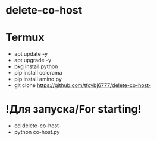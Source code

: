 # delete-co-host

# Termux
- apt update -y
- apt upgrade -y
- pkg install python
- pip install colorama
- pip install amino.py
- git clone https://github.com/tfcvbj6777/delete-co-host-
# !Для запуска/For starting!
- cd delete-co-host-
- python co-host.py
